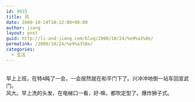 ```yaml
---
id: 9915
title: 风
date: 2008-10-24T10:12:00+00:00
author: jiang
layout: post
guid: http://li-and-jiang.com/blog/2008/10/24/%e9%a3%8e/
permalink: /2008/10/24/%e9%a3%8e/
categories:
  - 生活
---
```

<div>
  <font face="Arial"></font> 
</div>

<div>
  <font face="Arial">早上上班，在特4盹了一会，一会居然就在和平门下了。兴冲冲地倒一站车回宣武门。</font>
</div>

<div>
  <font face="Arial">风大。早上洗的头发，在电梯口一看，好-嘛，都吹定型了。爆炸狮子式。</font>
</div>
